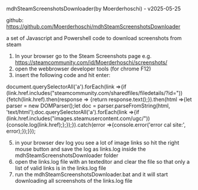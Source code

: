 mdhSteamScreenshotsDownloader(by Moerderhoschi) - v2025-05-25

github: https://github.com/Moerderhoschi/mdhSteamScreenshotsDownloader

a set of Javascript and Powershell code to download screenshots from steam

1. In your browser go to the Steam Screenshots page e.g. https://steamcommunity.com/id/Moerderhoschi/screenshots/
2. open the webbrowser developer tools (for chrome F12)
3. insert the following code and hit enter:

document.querySelectorAll('a').forEach(link =>{if (link.href.includes("steamcommunity.com/sharedfiles/filedetails/?id=")){fetch(link.href).then(response => {return response.text();}).then(html =>{let parser = new DOMParser();let doc = parser.parseFromString(html, 'text/html');doc.querySelectorAll('a').forEach(link =>{if (link.href.includes("images.steamusercontent.com/ugc/")){console.log(link.href);};});}).catch(error =>{console.error('error cal site:', error);});}});

5. in your browser dev log you see a lot of image links so hit the right mouse button and save the log as links.log inside the mdhSteamScreenshotsDownloader folder
6. open the links.log file with an texteditor and clear the file so that only a list of valid links is in the links.log file
7. run the mdhSteamScreenshotsDownloader.bat and it will start downloading all screenshots of the links.log file
